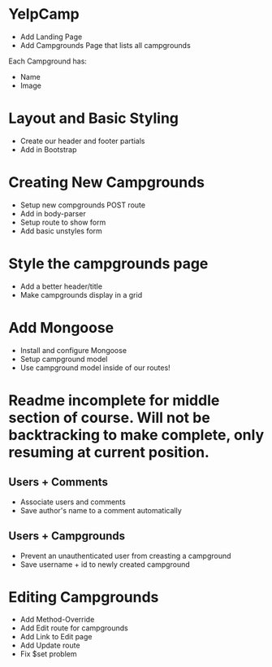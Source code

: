# YelpCamp

* Add Landing Page
* Add Campgrounds Page that lists all campgrounds

Each Campground has: 
* Name
* Image

# Layout and Basic Styling

* Create our header and footer partials
* Add in Bootstrap

# Creating New Campgrounds

* Setup new compgrounds POST route
* Add in body-parser
* Setup route to show form
* Add basic unstyles form

# Style the campgrounds page

* Add a better header/title
* Make campgrounds display in a grid

# Add Mongoose

* Install and configure Mongoose
* Setup campground model
* Use campground model inside of our routes!

# Readme incomplete for middle section of course. Will not be backtracking to make complete, only resuming at current position.

## Users + Comments

* Associate users and comments
* Save author's name to a comment automatically

## Users + Campgrounds
* Prevent an unauthenticated user from creasting a campground
* Save username + id to newly created campground

# Editing Campgrounds 
* Add Method-Override
* Add Edit route for campgrounds
* Add Link to Edit page
* Add Update route
* Fix $set problem

